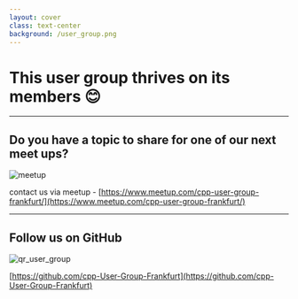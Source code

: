 ```yaml
---
layout: cover
class: text-center
background: /user_group.png
---
```


# This user group thrives on its members 😊

---

## Do you have a topic to share for one of our next meet ups?

<img src="/meetup.png" alt="meetup" class="h-70"/>

contact us via meetup - [https://www.meetup.com/cpp-user-group-frankfurt/](https://www.meetup.com/cpp-user-group-frankfurt/)

---

## Follow us on GitHub

<img src="/qr_user_group.png" alt="qr_user_group" class="h-70"/>

[https://github.com/cpp-User-Group-Frankfurt](https://github.com/cpp-User-Group-Frankfurt)





